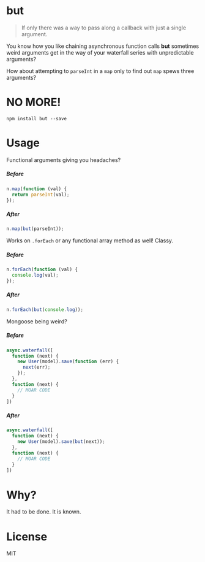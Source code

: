 # but

> If only there was a way to pass along a callback with just a single argument.

You know how you like chaining asynchronous function calls **but** sometimes weird arguments get in the way of your waterfall series with unpredictable arguments?

How about attempting to `parseInt` in a `map` only to find out `map` spews three arguments?

# NO MORE!

```shell
npm install but --save
```

# Usage

Functional arguments giving you headaches?

##### Before

```js
n.map(function (val) {
  return parseInt(val);
});
```

##### After

```js
n.map(but(parseInt));
```

Works on `.forEach` or any functional array method as well! Classy.

##### Before

```js
n.forEach(function (val) {
  console.log(val);
});
```

##### After

```js
n.forEach(but(console.log));
```

Mongoose being weird?

##### Before

```js
async.waterfall([
  function (next) {
    new User(model).save(function (err) {
      next(err);
    });
  },
  function (next) {
    // MOAR CODE
  }
])
```

##### After

```js
async.waterfall([
  function (next) {
    new User(model).save(but(next));
  },
  function (next) {
    // MOAR CODE
  }
])
```

# Why?

It had to be done. It is known.

# License

MIT

